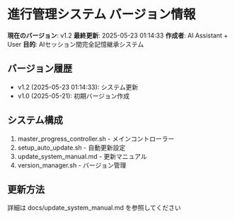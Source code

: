 # 進行管理システム バージョン情報

**現在のバージョン**: v1.2
**最終更新**: 2025-05-23 01:14:33
**作成者**: AI Assistant + User
**目的**: AIセッション間完全記憶継承システム

## バージョン履歴
- v1.2 (2025-05-23 01:14:33): システム更新
- v1.0 (2025-05-21): 初期バージョン作成

## システム構成
1. master_progress_controller.sh - メインコントローラー
2. setup_auto_update.sh - 自動更新設定  
3. update_system_manual.md - 更新マニュアル
4. version_manager.sh - バージョン管理

## 更新方法
詳細は docs/update_system_manual.md を参照してください
